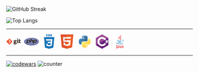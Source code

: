 

![GitHub Streak](http://github-readme-streak-stats.herokuapp.com?user=alexeydrygin&theme=dark&background=000000)


![Top Langs](https://github-readme-stats.vercel.app/api/top-langs/?username=alexeydrygin&layout=compact&theme=vision-friendly-dark)

---

<div>
  <img src="https://github.com/devicons/devicon/blob/master/icons/git/git-original-wordmark.svg" title="Git" **alt="Git" width="40" height="40"/>&nbsp;
  <img src="https://github.com/devicons/devicon/blob/master/icons/php/php-original.svg" title="Php" alt="Php" width="40" height="40"/>&nbsp;
  <img src="https://github.com/devicons/devicon/blob/master/icons/css3/css3-plain-wordmark.svg"  title="CSS3" alt="CSS" width="40" height="40"/>&nbsp;
  <img src="https://github.com/devicons/devicon/blob/master/icons/html5/html5-original.svg" title="HTML5" alt="HTML" width="40" height="40"/>&nbsp;
  <img src="https://github.com/devicons/devicon/blob/master/icons/python/python-original.svg" title="Ptn" alt="Ptn" width="40" height="40"/>&nbsp;
  <img src="https://github.com/devicons/devicon/blob/master/icons/csharp/csharp-original.svg" title="Csp" alt="Csp" width="40" height="40"/>&nbsp;
  <img src="https://github.com/devicons/devicon/blob/master/icons/java/java-original-wordmark.svg" title="Java" alt="Java" width="40" height="40"/>
</div>

---

[![codewars](https://www.codewars.com/users/drygin.alex/badges/small)](https://www.codewars.com/users/drygin.alex) 
![counter](https://komarev.com/ghpvc/?username=alexeydrygin)
